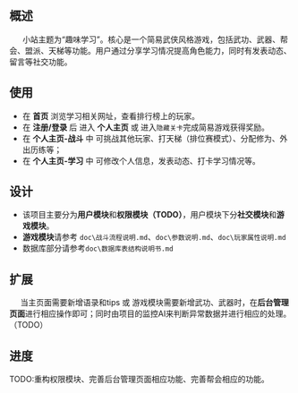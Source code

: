 
  ## 概述
 &#160;&#160;&#160;&#160;&#160;&#160;小站主题为“趣味学习”。核心是一个简易武侠风格游戏，包括武功、武器、帮会、盟派、天梯等功能。用户通过分享学习情况提高角色能力，同时有发表动态、留言等社交功能。
 
 
 ## 使用
 * 在 **首页** 浏览学习相关网址，查看排行榜上的玩家。
 * 在 **注册/登录** 后 进入 **个人主页** 或 进入`隐藏关卡`完成简易游戏获得奖励。 
 * 在 **个人主页-战斗** 中 可挑战其他玩家、打天梯（排位赛模式）、分配修为、外出历练等；
 * 在 **个人主页-学习** 中 可修改个人信息，发表动态、打卡学习情况等。
  
 
 ## 设计
 * 该项目主要分为**用户模块**和**权限模块（TODO）**，用户模块下分**社交模块**和**游戏模块**。
 * **游戏模块**请参考 `doc\战斗流程说明.md`、`doc\参数说明.md`、`doc\玩家属性说明.md`
 * 数据库部分请参考`doc\数据库表结构说明书.md`


 ## 扩展
 &#160;&#160;&#160;&#160; 当主页面需要新增语录和tips 或 游戏模块需要新增武功、武器时，在**后台管理页面**进行相应操作即可；同时由项目的监控AI来判断异常数据并进行相应的处理。（TODO）


 ## 进度
 TODO:重构权限模块、完善后台管理页面相应功能、完善帮会相应的功能。
